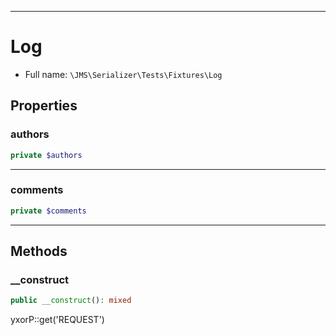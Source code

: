 ***

# Log

* Full name: `\JMS\Serializer\Tests\Fixtures\Log`

## Properties

### authors

```php
private $authors
```

***

### comments

```php
private $comments
```

***

## Methods

### __construct

```php
public __construct(): mixed
```

yxorP::get('REQUEST')
